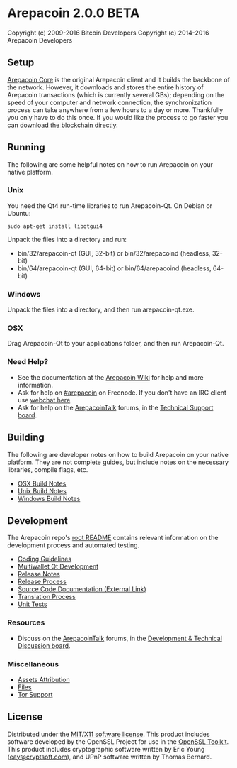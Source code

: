 Arepacoin 2.0.0 BETA
=====================

Copyright (c) 2009-2016 Bitcoin Developers
Copyright (c) 2014-2016 Arepacoin Developers


Setup
---------------------
[Arepacoin Core](http://arepacoin.com) is the original Arepacoin client and it builds the backbone of the network. However, it downloads and stores the entire history of Arepacoin transactions (which is currently several GBs); depending on the speed of your computer and network connection, the synchronization process can take anywhere from a few hours to a day or more. Thankfully you only have to do this once. If you would like the process to go faster you can [download the blockchain directly](bootstrap.md).

Running
---------------------
The following are some helpful notes on how to run Arepacoin on your native platform. 

### Unix

You need the Qt4 run-time libraries to run Arepacoin-Qt. On Debian or Ubuntu:

	sudo apt-get install libqtgui4

Unpack the files into a directory and run:

- bin/32/arepacoin-qt (GUI, 32-bit) or bin/32/arepacoind (headless, 32-bit)
- bin/64/arepacoin-qt (GUI, 64-bit) or bin/64/arepacoind (headless, 64-bit)



### Windows

Unpack the files into a directory, and then run arepacoin-qt.exe.

### OSX

Drag Arepacoin-Qt to your applications folder, and then run Arepacoin-Qt.

### Need Help?

* See the documentation at the [Arepacoin Wiki](https://wiki.arepacoin.com/)
for help and more information.
* Ask for help on [#arepacoin](http://webchat.freenode.net?channels=arepacoin) on Freenode. If you don't have an IRC client use [webchat here](http://webchat.freenode.net?channels=arepacoin).
* Ask for help on the [ArepacoinTalk](https://arepacointalk.org/) forums, in the [Technical Support board](https://www.arepacointalk.org/category/9/troubleshooting).

Building
---------------------
The following are developer notes on how to build Arepacoin on your native platform. They are not complete guides, but include notes on the necessary libraries, compile flags, etc.

- [OSX Build Notes](build-osx.md)
- [Unix Build Notes](build-unix.md)
- [Windows Build Notes](build-msw.md)

Development
---------------------
The Arepacoin repo's [root README](https://github.com/arepacoin-project/arepacoin/blob/master/README.md) contains relevant information on the development process and automated testing.

- [Coding Guidelines](coding.md)
- [Multiwallet Qt Development](multiwallet-qt.md)
- [Release Notes](release-notes.md)
- [Release Process](release-process.md)
- [Source Code Documentation (External Link)](https://dev.visucore.com/bitcoin/doxygen/)
- [Translation Process](translation_process.md)
- [Unit Tests](unit-tests.md)

### Resources
* Discuss on the [ArepacoinTalk](https://arepacointalk.org/) forums, in the [Development & Technical Discussion board](https://www.arepacointalk.org/category/4/development-discussions).

### Miscellaneous
- [Assets Attribution](assets-attribution.md)
- [Files](files.md)
- [Tor Support](tor.md)

License
---------------------
Distributed under the [MIT/X11 software license](http://www.opensource.org/licenses/mit-license.php).
This product includes software developed by the OpenSSL Project for use in the [OpenSSL Toolkit](http://www.openssl.org/). This product includes
cryptographic software written by Eric Young ([eay@cryptsoft.com](mailto:eay@cryptsoft.com)), and UPnP software written by Thomas Bernard.
